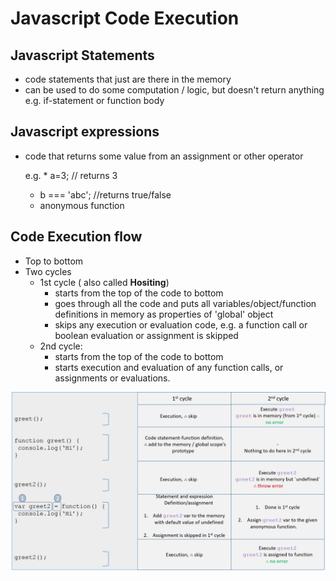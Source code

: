 # Javascript Code Execution

## Javascript Statements

* code statements that just are there in the memory 
* can be used to do some computation / logic, but doesn't return anything e.g. if-statement or function body

## Javascript expressions

* code that returns some value from an assignment or other operator

  e.g. \* a=3; // returns 3

  * b === 'abc'; //returns true/false
  * anonymous function

## Code Execution flow

* Top to bottom
* Two cycles
  * 1st cycle \( also called **Hositing**\)
    * starts from the top of the code to bottom
    * goes through all the code and puts all variables/object/function definitions in memory as properties of 'global' object
    * skips any execution or evaluation code, e.g. a function call or boolean evaluation or assignment is skipped
  * 2nd cycle:
    * starts from the top of the code to bottom
    * starts execution and evaluation of any function calls, or assignments or evaluations.

![](../.gitbook/assets/jscodeexecution.png)


